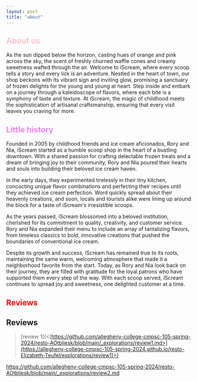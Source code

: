 ```yaml
---
layout: post
title: "about"
---
```



## <span style="color:pink">About us</span>


 As the sun dipped below the horizon, casting hues of orange and pink across the sky, the scent of freshly churned waffle cones and creamy sweetness wafted through the air. Welcome to iScream, where every scoop tells a story and every lick is an adventure. Nestled in the heart of town, our shop beckons with its vibrant sign and inviting glow, promising a sanctuary of frozen delights for the young and young at heart. Step inside and embark on a journey through a kaleidoscope of flavors, where each bite is a symphony of taste and texture. At iScream, the magic of childhood meets the sophistication of artisanal craftsmanship, ensuring that every visit leaves you craving for more. 


 
## <span style="color:violet">Little history</span>


Founded in 2005 by childhood friends and ice cream aficionados, Rory and Nia, iScream started as a humble scoop shop in the heart of a bustling downtown. With a shared passion for crafting delectable frozen treats and a dream of bringing joy to their community, Rory and Nia poured their hearts and souls into building their beloved ice cream haven.

In the early days, they experimented tirelessly in their tiny kitchen, concocting unique flavor combinations and perfecting their recipes until they achieved ice cream perfection. Word quickly spread about their heavenly creations, and soon, locals and tourists alike were lining up around the block for a taste of iScream's irresistible scoops.

As the years passed, iScream blossomed into a beloved institution, cherished for its commitment to quality, creativity, and customer service. Rory and Nia expanded their menu to include an array of tantalizing flavors, from timeless classics to bold, innovative creations that pushed the boundaries of conventional ice cream.

Despite its growth and success, iScream has remained true to its roots, maintaining the same warm, welcoming atmosphere that made it a neighborhood favorite from the start. Today, as Rory and Nia look back on their journey, they are filled with gratitude for the loyal patrons who have supported them every step of the way. With each scoop served, iScream continues to spread joy and sweetness, one delighted customer at a time.

## <span style="color: red">Reviews</span>
## Reviews


> [review 1](<[https://github.com/allegheny-college-cmpsc-105-spring-2024/resto-AOtbliesk/blob/main/_explorations/review1.md>](https://allegheny-college-cmpsc-105-spring-2024.github.io/resto-Elizabeth-Teufel/explorations/review1)>)


<https://github.com/allegheny-college-cmpsc-105-spring-2024/resto-AOtbliesk/blob/main/_explorations/review2.md>


